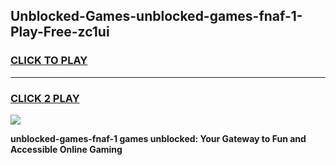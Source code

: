 
## Unblocked-Games-unblocked-games-fnaf-1-Play-Free-zc1ui
<h3>
<a href="https://premium76.site?title=unblocked-games-fnaf-1&ref=19M">CLICK TO PLAY</a></h3>
<hr>

<h3>
<a href="https://premium76.site?title=unblocked-games-fnaf-1&ref=19M">CLICK 2 PLAY</a>
  
</h3>

<a href="https://premium76.site?title=unblocked-games-fnaf-1&ref=19M"><img src="https://clearcache.store/games.png"></a>


**unblocked-games-fnaf-1 games unblocked: Your Gateway to Fun and Accessible Online Gaming**

